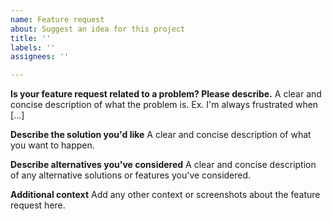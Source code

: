 ```yaml
---
name: Feature request
about: Suggest an idea for this project
title: ''
labels: ''
assignees: ''

---
```


<!--
PLEASE KEEP IN MIND THAT THIS IS NOT THE KAMI BLUE ISSUE TRACKER!

KAMI BLUE IS DISCONTINUED. OPENING AN ISSUE HERE WILL NOT CHANGE THAT.
-->

**Is your feature request related to a problem? Please describe.**
A clear and concise description of what the problem is. Ex. I'm always frustrated when [...]

**Describe the solution you'd like**
A clear and concise description of what you want to happen.

**Describe alternatives you've considered**
A clear and concise description of any alternative solutions or features you've considered.

**Additional context**
Add any other context or screenshots about the feature request here.
